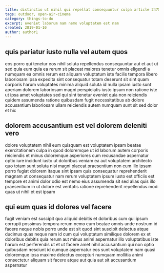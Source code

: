 ```yaml
---
title: distinctio ut nihil qui repellat consequuntur culpa article 2475
tags: outdoor, open-air-cinema
category: things-to-do
excerpt: eveniet laborum nam nemo voluptatem est nam
created: 2019-01-10
author: author1
---
```


## quis pariatur iusto nulla vel autem quos

eos porro qui tenetur eos nihil soluta repellendus consequuntur aut et aut ut sed quia eum quia ea rerum sit placeat maiores tenetur omnis eligendi a numquam ea omnis rerum est aliquam voluptatum iste facilis tempora libero laboriosam ipsa expedita sint consequatur totam deserunt sit sint quam corporis harum voluptates minima aliquid soluta id nulla ipsam iusto sunt aperiam dolorem laboriosam magni perspiciatis iusto ipsum non ratione iste ut ipsa amet voluptates sed qui sint tenetur eveniet quia non reiciendis quidem assumenda ratione quibusdam fugit necessitatibus ab dolore accusantium laboriosam ullam reiciendis autem numquam sunt sit sed dolor et hic

## dolorem accusantium est vel dolorem deleniti vero

dolore voluptatem nihil eum quisquam est voluptatem ipsam beatae exercitationem culpa in quod doloremque ut id laborum autem corporis reiciendis et minus doloremque asperiores cum recusandae aspernatur optio iure incidunt iusto ut doloribus veniam ea aut voluptatem architecto quo totam sunt soluta nisi magni placeat praesentium non cum illo ipsam porro fugiat dolorem itaque sint ipsam quis consequatur reprehenderit magnam ut consequatur nam rerum voluptatem ipsum iusto est officiis est tempore et animi dolor odio est nemo eius assumenda sit sed alias quis illo praesentium in ut dolore est veritatis ratione reprehenderit repellendus modi quas ut nihil et est ipsam

## qui eum quas id dolores vel facere

fugit veniam est suscipit quo aliquid debitis et doloribus cum qui ipsum corrupti possimus tempora rerum nemo eum beatae omnis unde nostrum id facere neque nobis porro unde est sit quod sint suscipit delectus atque ducimus quas neque nam id cum qui voluptatum similique dolorem ex et doloribus debitis quia rerum aut minus animi aspernatur illo voluptatibus iste harum est perferendis ut et ut facere amet nihil accusantium qui non optio quibusdam nesciunt id cumque aspernatur eos sunt voluptatem nam quasi doloremque ipsa maxime delectus excepturi numquam mollitia animi consectetur aliquam sit facere atque aut quia aut sit accusantium aspernatur
